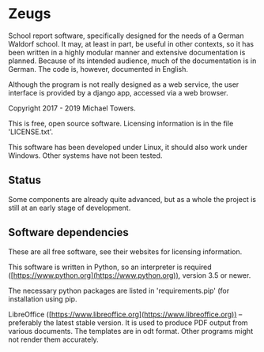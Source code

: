 Zeugs
=====

School report software, specifically designed for the needs of a German Waldorf school. It may, at least in part, be useful in other contexts, so it has been written in a highly modular manner and extensive documentation is planned. Because of its intended audience, much of the documentation is in German. The code is, however, documented in English.

Although the program is not really designed as a web service, the user interface is provided by a django app, accessed via a web browser.

Copyright 2017 - 2019 Michael Towers.

This is free, open source software. Licensing information is in the file 'LICENSE.txt'.

This software has been developed under Linux, it should also work under Windows. Other systems have not been tested.

Status
--------
Some components are already quite advanced, but as a whole the project is still at an early stage of development.

Software dependencies
--------------------------------
These are all free software, see their websites for licensing information.

This software is written in Python, so an interpreter is required ([https://www.python.org](https://www.python.org)), version 3.5 or newer.

The necessary python packages are listed in 'requirements.pip' (for installation using pip.

LibreOffice ([https://www.libreoffice.org](https://www.libreoffice.org)) – preferably the latest stable version. It is used to produce PDF output from various documents. The templates are in odt format. Other programs might not render them accurately.
